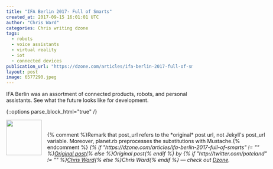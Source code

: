```yaml
---
title: "IFA Berlin 2017- Full of Smarts"
created_at: 2017-09-15 16:01:01 UTC
author: "Chris Ward"
categories: Chris writing dzone
tags: 
  - robots
  - voice assistants
  - virtual reality
  - iot
  - connected devices
publication_url: "https://dzone.com/articles/ifa-berlin-2017-full-of-smarts"
layout: post
image: 6577290.jpeg
---
```

IFA Berlin was an assortment of connected products, robots, and personal assistants. See what the future looks like for development.


{::options parse_block_html="true" /}
<div class="author">
   <img src="http://www.rss-specifications.com/rss-spec-rss.gif" style="width: 96px; height: 96;">
   <span style="position: absolute; padding: 32px 15px;">{% comment %}Remark that post_url refers to the *original* post url, not Jekyll's post_url variable. Moreover, planet.rb preprocesses the substitutions with Mustache.{% endcomment %}
      <i>{% if "https://dzone.com/articles/ifa-berlin-2017-full-of-smarts" != "" %}<a href="https://dzone.com/articles/ifa-berlin-2017-full-of-smarts">Original post</a>{% else %}Original post{% endif %} by {% if "http://twitter.com/poteland" != "" %}<a href="http://twitter.com/poteland">Chris Ward</a>{% else %}Chris Ward{% endif %} &mdash; check out <a href="https://dzone.com">Dzone</a>.</i>
  </span>
</div>
